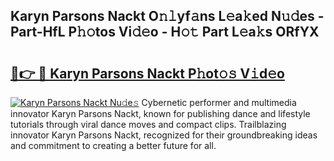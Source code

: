 ## Karyn Parsons Nackt O𝚗𝚕yf𝚊ns L𝚎a𝚔ed N𝚞𝚍es - Part-HfL P𝚑𝚘tos Vi𝚍𝚎o - H𝚘𝚝 Part L𝚎a𝚔s ORfYX

# <h2><a href="http://kf6j38t.oniu.top/?m=Karyn+Parsons+Nackt">🔗👉 🔴 Karyn Parsons Nackt P𝚑ot𝚘𝚜 V𝚒d𝚎o</a></h2>

[![Karyn Parsons Nackt Nu𝚍e𝚜](https://i.imgur.com/0qMVB7G.gif)](http://kf6j38t.oniu.top/?m=Karyn+Parsons+Nackt)
Cybernetic performer and multimedia innovator Karyn Parsons Nackt, known for publishing dance and lifestyle tutorials through viral dance moves and compact clips. Trailblazing innovator Karyn Parsons Nackt, recognized for their groundbreaking ideas and commitment to creating a better future for all.  
